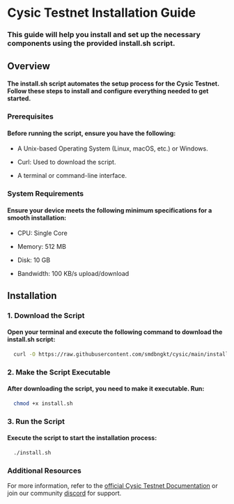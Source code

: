 
# Cysic Testnet Installation Guide

### This guide will help you install and set up the necessary components using the provided install.sh script.


## Overview
#### The install.sh script automates the setup process for the Cysic Testnet. Follow these steps to install and configure everything needed to get started.


### Prerequisites
#### Before running the script, ensure you have the following:

- A Unix-based Operating System (Linux, macOS, etc.) or Windows.

- Curl: Used to download the script.

- A terminal or command-line interface.

### System Requirements
#### Ensure your device meets the following minimum specifications for a smooth installation:

- CPU: Single Core 

- Memory: 512 MB

- Disk: 10 GB

- Bandwidth: 100 KB/s upload/download


## Installation

### 1. Download the Script
#### Open your terminal and execute the following command to download the install.sh script:


```bash
  curl -O https://raw.githubusercontent.com/smdbngkt/cysic/main/install.sh
```
    
### 2. Make the Script Executable

#### After downloading the script, you need to make it executable. Run:

```bash
  chmod +x install.sh
```

### 3. Run the Script

#### Execute the script to start the installation process:

```bash
  ./install.sh
```

### Additional Resources

For more information, refer to the [official Cysic Testnet Documentation]([https://katherineoelsner.com/](https://medium.com/@cysic/join-the-cysic-testnet-as-a-verifier-7b9f31674b41)) or join our community [discord](https://discord.gg/9vxGzxSV) for support.
